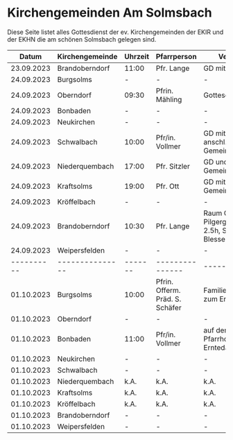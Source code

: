 # Kirchengemeinden Am Solmsbach
Diese Seite listet alles Gottesdienst der ev. Kirchengemeinden der EKIR und der EKHN
die am schönen Solmsbach gelegen sind.

Datum      | Kirchengemeinde | Uhrzeit |   Pfarrperson   | Veranstaltung |
---------- | --------------- | ------- | --------------- | ------------- |
23.09.2023 | Brandoberndorf  |  11:00  | Pfr. Lange      | GD mit Taufe  | 
24.09.2023 | Burgsolms       |    -    |        -        |       -       | 
24.09.2023 | Oberndorf       |  09:30  | Pfrin. Mähling  | Gottesdienst  | 
24.09.2023 | Bonbaden        |    -    |        -        |       -       | 
24.09.2023 | Neukirchen      |    -    |        -        |       -       | 
24.09.2023 | Schwalbach      |  10:00  | Pfr/in. Vollmer  | GD mit Konfi Vorst. und anschl. Gemeindeversammlung | 
24.09.2023 | Niederquembach  |  17:00  | Pfr. Sitzler    | GD und anschl. Gemeindeversammlung | 
24.09.2023 | Kraftsolms      |  19:00  | Pfr. Ott        | GD mit anschl. Gemeindeversammlung | 
24.09.2023 | Kröffelbach     |    -    |        -        |       -       | 
24.09.2023 | Brandoberndorf  |  10:30  | Pfr. Lange      | Raum Ost Pilgergottesdienst 2.5h, Start Kirche Blessenbach |
24.09.2023 | Weipersfelden   |    -    |        -        |       -       |
---------- | --------------- | ------- | --------------- | ------------- | 
01.10.2023 | Burgsolms       |  10:00  | Pfrin. Offerm.<br> Präd. S. Schäfer | Familiengottesdienst zum Erntedankfest | 
01.10.2023 | Oberndorf       |    -    |        -        |       -       | 
01.10.2023 | Bonbaden        |  11:00  | Pfr/in. Vollmer         | auf dem ehem. Pfarrhof, Hauptstr. 49, Erntedank mit Katchus | 
01.10.2023 | Neukirchen      |    -    |        -        |       -       | 
01.10.2023 | Schwalbach      |    -    |        -        |       -       | 
01.10.2023 | Niederquembach  |   k.A.  |       k.A.      |       k.A.    | 
01.10.2023 | Kraftsolms      |   k.A.  |       k.A.      |       k.A.    | 
01.10.2023 | Kröffelbach     |   k.A.  |       k.A.      |       k.A.    | 
01.10.2023 | Brandoberndorf  |    -    |        -        |       -       | 
01.10.2023 | Weipersfelden   |    -    |        -        |       -       |
